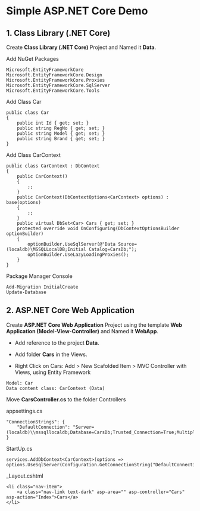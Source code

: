 # Simple ASP.NET Core Demo

## 1. Class Library (.NET Core) 
Create **Class Library (.NET Core)** Project and Named it **Data**.

Add NuGet Packages
```
Microsoft.EntityFrameworkCore
Microsoft.EntityFrameworkCore.Design
Microsoft.EntityFrameworkCore.Proxies
Microsoft.EntityFrameworkCore.SqlServer
Microsoft.EntityFrameworkCore.Tools
```
Add Class Car
```
public class Car
{
	public int Id { get; set; }
	public string RegNo { get; set; }
	public string Model { get; set; }
	public string Brand { get; set; }
}
```
Add Class CarContext
```
public class CarContext : DbContext
{
	public CarContext()
	{
		;;
	}
	public CarContext(DbContextOptions<CarContext> options) : base(options)
	{
		;;
	}
	public virtual DbSet<Car> Cars { get; set; }
	protected override void OnConfiguring(DbContextOptionsBuilder optionBuilder)
	{
		optionBuilder.UseSqlServer(@"Data Source=(localdb)\MSSQLLocalDB;Initial Catalog=CarsDb;");
		optionBuilder.UseLazyLoadingProxies();
	}
}
```
Package Manager Console
```
Add-Migration InitialCreate
Update-Database
```

## 2. ASP.NET Core Web Application  
Create **ASP.NET Core Web Application** Project using the template **Web Application (Model-View-Controller)** and Named it **WebApp**.

- Add reference to the project **Data**.
- Add folder **Cars** in the Views.

- Right Click on Cars: Add > New Scafolded Item > MVC Controller with Views, using Entity Framework
```
Model: Car
Data content class: CarContext (Data)
```
Move **CarsController.cs** to the folder Controllers

appsettings.cs
```
"ConnectionStrings": {
	"DefaultConnection": "Server=(localdb)\\mssqllocaldb;Database=CarsDb;Trusted_Connection=True;MultipleActiveResultSets=true"
}
```
StartUp.cs
```
services.AddDbContext<CarContext>(options => options.UseSqlServer(Configuration.GetConnectionString("DefaultConnection")));
```
_Layout.cshtml
```
<li class="nav-item">
	<a class="nav-link text-dark" asp-area="" asp-controller="Cars" asp-action="Index">Cars</a>
</li>
```
